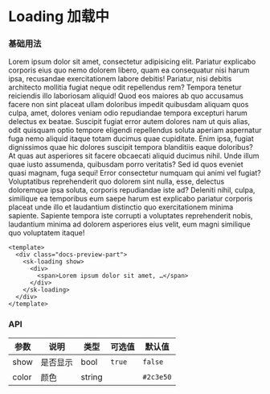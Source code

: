 # Loading 加载中

### 基础用法

<div class="docs-preview-part">
  <sk-loading show>
    <div>
      <span>Lorem ipsum dolor sit amet, consectetur adipisicing elit. Pariatur explicabo corporis eius quo nemo dolorem libero, quam ea consequatur nisi harum ipsa, recusandae exercitationem labore debitis! Pariatur, nisi debitis architecto mollitia fugiat neque odit repellendus rem? Tempora tenetur reiciendis illo laboriosam aliquid! Quod eos maiores ab quo accusamus facere non sint placeat ullam doloribus impedit quibusdam aliquam quos culpa, amet, dolores veniam odio repudiandae tempora excepturi harum delectus ex beatae. Suscipit fugiat error autem dolores nam ut quis alias, odit quisquam optio tempore eligendi repellendus soluta aperiam aspernatur fuga nemo aliquid itaque totam ducimus quae cupiditate. Enim ipsa, fugiat dignissimos quae hic dolores suscipit tempora blanditiis eaque doloribus? At quas aut asperiores sit facere obcaecati aliquid ducimus nihil. Unde illum quae iusto assumenda, quibusdam porro veritatis? Sed id quos eveniet quasi magnam, fuga sequi! Error consectetur numquam qui animi vel fugiat? Voluptatibus reprehenderit quo dolorem sint nulla, esse, delectus doloremque ipsa soluta, corporis repudiandae iste ad? Deleniti nihil, culpa, similique ea temporibus eum saepe harum est explicabo pariatur corporis placeat unde illo et laudantium distinctio quo exercitationem minima sapiente. Sapiente tempora iste corrupti a voluptates reprehenderit nobis, laudantium minima ad dolorem asperiores eius velit, eum magni similique quo voluptatem itaque!</span>
    </div>
  </sk-loading>
</div>

```vue
<template>
  <div class="docs-preview-part">
    <sk-loading show>
      <div>
        <span>Lorem ipsum dolor sit amet, …</span>
      </div>
    </sk-loading>
  </div>
</template>
```

### API

| 参数  | 说明     | 类型   | 可选值 | 默认值    |
| ----- | -------- | ------ | ------ | --------- |
| show  | 是否显示 | bool   | `true` | `false`   |
| color | 颜色     | string |        | `#2c3e50` |

